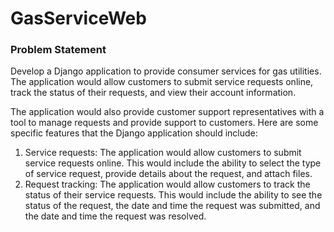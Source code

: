 # GasServiceWeb

### Problem Statement
Develop a Django application to provide consumer services for gas utilities. The application
would allow customers to submit service requests online, track the status of their requests,
and view their account information.

The application would also provide customer support representatives with a tool to manage
requests and provide support to customers.
Here are some specific features that the Django application should include:

1. Service requests: The application would allow customers to submit service requests online.
This would include the ability to select the type of service request, provide details about the
request, and attach files.
2. Request tracking: The application would allow customers to track the status of their service
requests. This would include the ability to see the status of the request, the date and time
the request was submitted, and the date and time the request was resolved.
